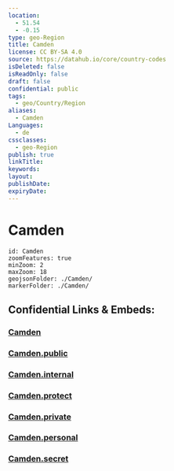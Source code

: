 ```yaml
---
location:
  - 51.54
  - -0.15
type: geo-Region
title: Camden
license: CC BY-SA 4.0
source: https://datahub.io/core/country-codes
isDeleted: false
isReadOnly: false
draft: false
confidential: public
tags:
  - geo/Country/Region
aliases:
  - Camden
Languages:
  - de
cssclasses:
  - geo-Region
publish: true
linkTitle:
keywords:
layout:
publishDate:
expiryDate:
---
```


# Camden

```leaflet
id: Camden
zoomFeatures: true 
minZoom: 2 
maxZoom: 18
geojsonFolder: ./Camden/
markerFolder: ./Camden/
```


## Confidential Links & Embeds: 

### [Camden](/_Standards/Earth/Continent/Europe/Europe~North/UK/England/Regions~England/London,Greater/cities~GreaterLondon/Camden.md) 

### [Camden.public](/_public/Earth/Continent/Europe/Europe~North/UK/England/Regions~England/London,Greater/cities~GreaterLondon/Camden.public.md) 

### [Camden.internal](/_internal/Earth/Continent/Europe/Europe~North/UK/England/Regions~England/London,Greater/cities~GreaterLondon/Camden.internal.md) 

### [Camden.protect](/_protect/Earth/Continent/Europe/Europe~North/UK/England/Regions~England/London,Greater/cities~GreaterLondon/Camden.protect.md) 

### [Camden.private](/_private/Earth/Continent/Europe/Europe~North/UK/England/Regions~England/London,Greater/cities~GreaterLondon/Camden.private.md) 

### [Camden.personal](/_personal/Earth/Continent/Europe/Europe~North/UK/England/Regions~England/London,Greater/cities~GreaterLondon/Camden.personal.md) 

### [Camden.secret](/_secret/Earth/Continent/Europe/Europe~North/UK/England/Regions~England/London,Greater/cities~GreaterLondon/Camden.secret.md)

